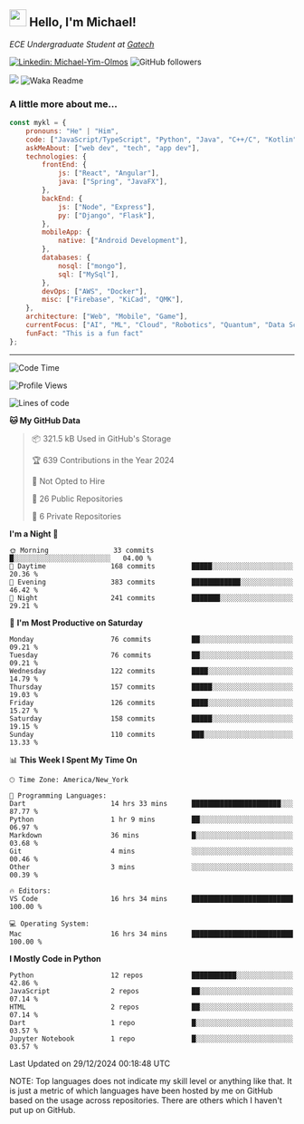 <h2><img src="https://emojis.slackmojis.com/emojis/images/1531849430/4246/blob-sunglasses.gif?1531849430" width="30"/> Hello, I'm Michael!</h2>
<p><em>ECE Undergraduate Student at <a href="https://www.gatech.edu/">Gatech</em></p>

[![Linkedin: Michael-Yim-Olmos](https://img.shields.io/badge/-mykl-blue?style=flat-square&logo=Linkedin&logoColor=white&link=https://www.linkedin.com/in/michael-yim-olmos/)](https://www.linkedin.com/in/michael-yim-olmos/)
![GitHub followers](https://img.shields.io/github/followers/MyKl-Y?label=Follow&style=social)
<!--[![website](https://img.shields.io/badge/Website-46a2f1.svg?&style=flat-square&logo=Google-Chrome&logoColor=white&link=https://anmolsingh.me/)](https://anmolsingh.me/)-->
![](https://visitor-badge.glitch.me/badge?page_id=anmol098.anmol098)
![Waka Readme](https://github.com/anmol098/anmol098/workflows/Waka%20Readme/badge.svg)

<!--👇 Hit in your console or terminal to connect with me.

```bash
npx anmol
```
**👆 This command line tool can be found at [npx anmol](https://github.com/anmol098/npx_card)**-->

### A little more about me...  

```javascript
const mykl = {
    pronouns: "He" | "Him",
    code: ["JavaScript/TypeScript", "Python", "Java", "C++/C", "Kotlin"],
    askMeAbout: ["web dev", "tech", "app dev"],
    technologies: {
        frontEnd: {
            js: ["React", "Angular"],
            java: ["Spring", "JavaFX"],
        },
        backEnd: {
            js: ["Node", "Express"],
            py: ["Django", "Flask"],
        },
        mobileApp: {
            native: ["Android Development"],
        },
        databases: {
            nosql: ["mongo"],
            sql: ["MySql"],
        },
        devOps: ["AWS", "Docker"],
        misc: ["Firebase", "KiCad", "QMK"],
    },
    architecture: ["Web", "Mobile", "Game"],
    currentFocus: ["AI", "ML", "Cloud", "Robotics", "Quantum", "Data Science"],
    funFact: "This is a fun fact"
};
```

---
<!--START_SECTION:waka-->
![Code Time](http://img.shields.io/badge/Code%20Time-364%20hrs%2058%20mins-blue)

![Profile Views](http://img.shields.io/badge/Profile%20Views-0-blue)

![Lines of code](https://img.shields.io/badge/From%20Hello%20World%20I%27ve%20Written-4.7%20million%20lines%20of%20code-blue)

**🐱 My GitHub Data** 

> 📦 321.5 kB Used in GitHub's Storage 
 > 
> 🏆 639 Contributions in the Year 2024
 > 
> 🚫 Not Opted to Hire
 > 
> 📜 26 Public Repositories 
 > 
> 🔑 6 Private Repositories 
 > 
**I'm a Night 🦉** 

```text
🌞 Morning                33 commits          █░░░░░░░░░░░░░░░░░░░░░░░░   04.00 % 
🌆 Daytime                168 commits         █████░░░░░░░░░░░░░░░░░░░░   20.36 % 
🌃 Evening                383 commits         ████████████░░░░░░░░░░░░░   46.42 % 
🌙 Night                  241 commits         ███████░░░░░░░░░░░░░░░░░░   29.21 % 
```
📅 **I'm Most Productive on Saturday** 

```text
Monday                   76 commits          ██░░░░░░░░░░░░░░░░░░░░░░░   09.21 % 
Tuesday                  76 commits          ██░░░░░░░░░░░░░░░░░░░░░░░   09.21 % 
Wednesday                122 commits         ████░░░░░░░░░░░░░░░░░░░░░   14.79 % 
Thursday                 157 commits         █████░░░░░░░░░░░░░░░░░░░░   19.03 % 
Friday                   126 commits         ████░░░░░░░░░░░░░░░░░░░░░   15.27 % 
Saturday                 158 commits         █████░░░░░░░░░░░░░░░░░░░░   19.15 % 
Sunday                   110 commits         ███░░░░░░░░░░░░░░░░░░░░░░   13.33 % 
```


📊 **This Week I Spent My Time On** 

```text
🕑︎ Time Zone: America/New_York

💬 Programming Languages: 
Dart                     14 hrs 33 mins      ██████████████████████░░░   87.77 % 
Python                   1 hr 9 mins         ██░░░░░░░░░░░░░░░░░░░░░░░   06.97 % 
Markdown                 36 mins             █░░░░░░░░░░░░░░░░░░░░░░░░   03.68 % 
Git                      4 mins              ░░░░░░░░░░░░░░░░░░░░░░░░░   00.46 % 
Other                    3 mins              ░░░░░░░░░░░░░░░░░░░░░░░░░   00.39 % 

🔥 Editors: 
VS Code                  16 hrs 34 mins      █████████████████████████   100.00 % 

💻 Operating System: 
Mac                      16 hrs 34 mins      █████████████████████████   100.00 % 
```

**I Mostly Code in Python** 

```text
Python                   12 repos            ███████████░░░░░░░░░░░░░░   42.86 % 
JavaScript               2 repos             ██░░░░░░░░░░░░░░░░░░░░░░░   07.14 % 
HTML                     2 repos             ██░░░░░░░░░░░░░░░░░░░░░░░   07.14 % 
Dart                     1 repo              █░░░░░░░░░░░░░░░░░░░░░░░░   03.57 % 
Jupyter Notebook         1 repo              █░░░░░░░░░░░░░░░░░░░░░░░░   03.57 % 
```




 Last Updated on 29/12/2024 00:18:48 UTC
<!--END_SECTION:waka-->

NOTE: Top languages does not indicate my skill level or anything like that. It is just a metric of which languages have been hosted by me on GitHub based on the usage across repositories. There are others which I haven't put up on GitHub.
